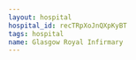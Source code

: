 ```yaml
---
layout: hospital
hospital_id: recTRpXoJnQXpKyBT
tags: hospital
name: Glasgow Royal Infirmary
---
```


